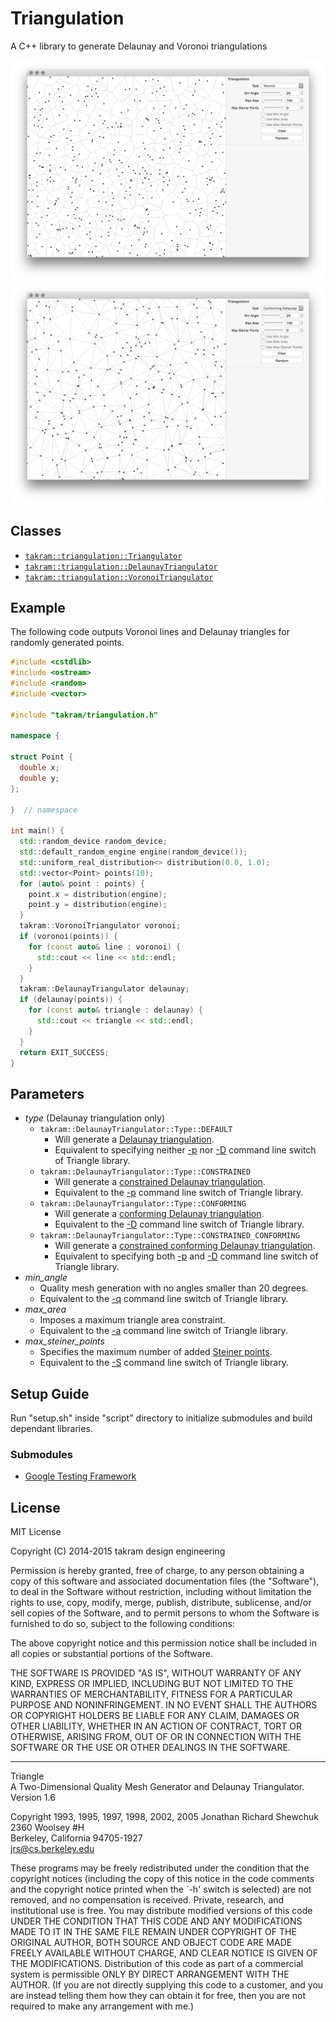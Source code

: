 Triangulation
=============

A C++ library to generate Delaunay and Voronoi triangulations

![](other/voronoi.png)
![](other/conforming_delaynay.png)

## Classes

- [`takram::triangulation::Triangulator`](src/takram/triangulation/triangulator.h)
- [`takram::triangulation::DelaunayTriangulator`](src/takram/triangulation/delaunay_triangulator.h)
- [`takram::triangulation::VoronoiTriangulator`](src/takram/triangulation/voronoi_triangulator.h)

## Example

The following code outputs Voronoi lines and Delaunay triangles for randomly generated points.

```cc
#include <cstdlib>
#include <ostream>
#include <random>
#include <vector>

#include "takram/triangulation.h"

namespace {

struct Point {
  double x;
  double y;
};

}  // namespace

int main() {
  std::random_device random_device;
  std::default_random_engine engine(random_device());
  std::uniform_real_distribution<> distribution(0.0, 1.0);
  std::vector<Point> points(10);
  for (auto& point : points) {
    point.x = distribution(engine);
    point.y = distribution(engine);
  }
  takram::VoronoiTriangulator voronoi;
  if (voronoi(points)) {
    for (const auto& line : voronoi) {
      std::cout << line << std::endl;
    }
  }
  takram::DelaunayTriangulator delaunay;
  if (delaunay(points)) {
    for (const auto& triangle : delaunay) {
      std::cout << triangle << std::endl;
    }
  }
  return EXIT_SUCCESS;
}
```

## Parameters

- *type* (Delaunay triangulation only)
    - `takram::DelaunayTriangulator::Type::DEFAULT`
        - Will generate a [Delaunay triangulation](http://www.cs.cmu.edu/~quake/triangle.defs.html#dt).
        - Equivalent to specifying neither [-p](http://www.cs.cmu.edu/~quake/triangle.p.html) nor [-D](http://www.cs.cmu.edu/~quake/triangle.switch.html) command line switch of Triangle library.
    - `takram::DelaunayTriangulator::Type::CONSTRAINED`
        - Will generate a [constrained Delaunay triangulation](http://www.cs.cmu.edu/~quake/triangle.defs.html#cdt).
        - Equivalent to the [-p](http://www.cs.cmu.edu/~quake/triangle.p.html) command line switch of Triangle library.
    - `takram::DelaunayTriangulator::Type::CONFORMING`
        - Will generate a [conforming Delaunay triangulation](http://www.cs.cmu.edu/~quake/triangle.defs.html#conform).
        - Equivalent to the [-D](http://www.cs.cmu.edu/~quake/triangle.switch.html) command line switch of Triangle library.
    - `takram::DelaunayTriangulator::Type::CONSTRAINED_CONFORMING`
        - Will generate a [constrained conforming Delaunay triangulation](http://www.cs.cmu.edu/~quake/triangle.defs.html#ccdt).
        - Equivalent to specifying both [-p](http://www.cs.cmu.edu/~quake/triangle.p.html) and [-D](http://www.cs.cmu.edu/~quake/triangle.switch.html) command line switch of Triangle library.
- *min_angle*
    - Quality mesh generation with no angles smaller than 20 degrees.
    - Equivalent to the [-q](http://www.cs.cmu.edu/~quake/triangle.q.html) command line switch of Triangle library.
- *max_area*
    - Imposes a maximum triangle area constraint.
    - Equivalent to the [-a](http://www.cs.cmu.edu/~quake/triangle.a.html) command line switch of Triangle library.
- *max_steiner_points*
    - Specifies the maximum number of added [Steiner points](http://www.cs.cmu.edu/~quake/triangle.defs.html#steiner).
    - Equivalent to the [-S](http://www.cs.cmu.edu/~quake/triangle.S.html) command line switch of Triangle library.

## Setup Guide

Run "setup.sh" inside "script" directory to initialize submodules and build dependant libraries.

### Submodules

- [Google Testing Framework](https://chromium.googlesource.com/external/googletest)

## License

MIT License

Copyright (C) 2014-2015 takram design engineering

Permission is hereby granted, free of charge, to any person obtaining a copy
of this software and associated documentation files (the "Software"), to deal
in the Software without restriction, including without limitation the rights
to use, copy, modify, merge, publish, distribute, sublicense, and/or sell
copies of the Software, and to permit persons to whom the Software is
furnished to do so, subject to the following conditions:

The above copyright notice and this permission notice shall be included in
all copies or substantial portions of the Software.

THE SOFTWARE IS PROVIDED "AS IS", WITHOUT WARRANTY OF ANY KIND, EXPRESS OR
IMPLIED, INCLUDING BUT NOT LIMITED TO THE WARRANTIES OF MERCHANTABILITY,
FITNESS FOR A PARTICULAR PURPOSE AND NONINFRINGEMENT. IN NO EVENT SHALL THE
AUTHORS OR COPYRIGHT HOLDERS BE LIABLE FOR ANY CLAIM, DAMAGES OR OTHER
LIABILITY, WHETHER IN AN ACTION OF CONTRACT, TORT OR OTHERWISE, ARISING FROM,
OUT OF OR IN CONNECTION WITH THE SOFTWARE OR THE USE OR OTHER DEALINGS IN
THE SOFTWARE.

---

Triangle<br>
A Two-Dimensional Quality Mesh Generator and Delaunay Triangulator.<br>
Version 1.6

Copyright 1993, 1995, 1997, 1998, 2002, 2005 Jonathan Richard Shewchuk<br>
2360 Woolsey #H<br>
Berkeley, California  94705-1927<br>
jrs@cs.berkeley.edu

These programs may be freely redistributed under the condition that the
copyright notices (including the copy of this notice in the code comments
and the copyright notice printed when the `-h' switch is selected) are
not removed, and no compensation is received. Private, research, and
institutional use is free. You may distribute modified versions of this
code UNDER THE CONDITION THAT THIS CODE AND ANY MODIFICATIONS MADE TO IT
IN THE SAME FILE REMAIN UNDER COPYRIGHT OF THE ORIGINAL AUTHOR, BOTH
SOURCE AND OBJECT CODE ARE MADE FREELY AVAILABLE WITHOUT CHARGE, AND
CLEAR NOTICE IS GIVEN OF THE MODIFICATIONS. Distribution of this code as
part of a commercial system is permissible ONLY BY DIRECT ARRANGEMENT
WITH THE AUTHOR. (If you are not directly supplying this code to a
customer, and you are instead telling them how they can obtain it for
free, then you are not required to make any arrangement with me.)
